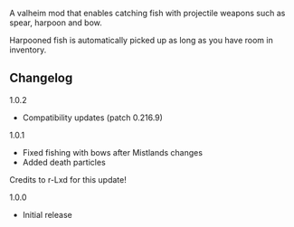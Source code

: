 A valheim mod that enables catching fish with projectile weapons such as spear, harpoon and bow.

Harpooned fish is automatically picked up as long as you have room in inventory.

Changelog
-----------
1.0.2
- Compatibility updates (patch 0.216.9)

1.0.1 
- Fixed fishing with bows after Mistlands changes
- Added death particles

Credits to r-Lxd for this update!

1.0.0 
- Initial release